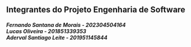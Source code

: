 <h2> Integrantes do Projeto Engenharia de Software </h2> 

<h5>Fernando Santana de Morais - 202304504164<br>
Lucas Oliveira - 201851339353 <br>
Aderval Santiago Leite - 201951145844 </h5>
